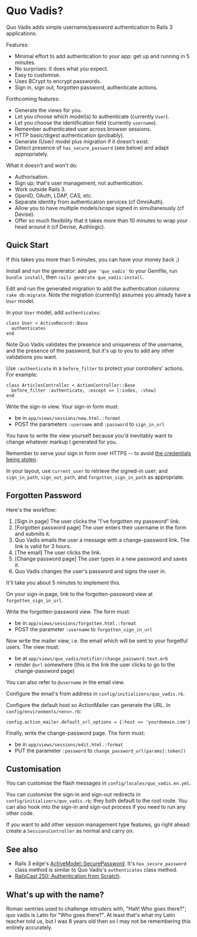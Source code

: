 # Quo Vadis?

Quo Vadis adds simple username/password authentication to Rails 3 applications.

Features:

* Minimal effort to add authentication to your app: get up and running in 5 minutes.
* No surprises: it does what you expect.
* Easy to customise.
* Uses BCrypt to encrypt passwords.
* Sign in, sign out, forgotten password, authenticate actions.

Forthcoming features:

* Generate the views for you.
* Let you choose which model(s) to authenticate (currently `User`).
* Let you choose the identification field (currently `username`).
* Remember authenticated user across browser sessions.
* HTTP basic/digest authentication (probably).
* Generate (User) model plus migration if it doesn't exist.
* Detect presence of `has_secure_password` (see below) and adapt appropriately.

What it doesn't and won't do:

* Authorisation.
* Sign up; that's user management, not authentication.
* Work outside Rails 3.
* OpenID, OAuth, LDAP, CAS, etc.
* Separate identity from authentication services (cf OmniAuth).
* Allow you to have multiple models/scope signed in simultaneously (cf Devise).
* Offer so much flexibility that it takes more than 10 minutes to wrap your head around it (cf Devise, Authlogic).


## Quick Start

If this takes you more than 5 minutes, you can have your money back ;)

Install and run the generator: add `gem 'quo_vadis'` to your Gemfile, run `bundle install`, then `rails generate quo_vadis:install`.

Edit and run the generated migration to add the authentication columns: `rake db:migrate`.  Note the migration (currently) assumes you already have a `User` model.

In your `User` model, add `authenticates`:

    class User < ActiveRecord::Base
      authenticates
    end

Note Quo Vadis validates the presence and uniqueness of the username, and the presence of the password, but it's up to you to add any other validations you want.

Use `:authenticate` in a `before_filter` to protect your controllers' actions.  For example:

    class ArticlesController < ActionController::Base
      before_filter :authenticate, :except => [:index, :show]
    end

Write the sign-in view.  Your sign-in form must:

* be in `app/views/sessions/new.html.:format`
* POST the parameters `:username` and `:password` to `sign_in_url`

You have to write the view yourself because you'd inevitably want to change whatever markup I generated for you.

Remember to serve your sign in form over HTTPS -- to avoid [the credentials being stolen](http://blog.jgc.org/2011/01/code-injected-to-steal-passwords-in.html).

In your layout, use `current_user` to retrieve the signed-in user; and `sign_in_path`, `sign_out_path`, and `forgotten_sign_in_path` as appropriate.


## Forgotten Password

Here's the workflow:

1. [Sign in page] The user clicks the "I've forgotten my password" link.
2. [Forgotten password page] The user enters their username in the form and submits it.
3. Quo Vadis emails the user a message with a change-password link.  The link is valid for 3 hours.
4. [The email] The user clicks the link.
5. [Change password page] The user types in a new password and saves it.
6. Quo Vadis changes the user's password and signs the user in.

It'll take you about 5 minutes to implement this.

On your sign-in page, link to the forgotten-password view at `forgotten_sign_in_url`.

Write the forgotten-password view.  The form must:

* be in `app/views/sessions/forgotten.html.:format`
* POST the parameter `:username` to `forgotten_sign_in_url`

Now write the mailer view, i.e. the email which will be sent to your forgetful users.  The view must:

* be at `app/views/quo_vadis/notifier/change_password.text.erb`
* render `@url` somewhere (this is the link the user clicks to go to the change-password page)

You can also refer to `@username` in the email view.

Configure the email's from address in `config/initializers/quo_vadis.rb`.

Configure the default host so ActionMailer can generate the URL.  In `config/environments/<env>.rb`:

    config.action_mailer.default_url_options = {:host => 'yourdomain.com'}

Finally, write the change-password page.  The form must:

* be in `app/views/sessions/edit.html.:format`
* PUT the parameter `:password` to `change_password_url(params[:token])`


## Customisation

You can customise the flash messages in `config/locales/quo_vadis.en.yml`.

You can customise the sign-in and sign-out redirects in `config/initializers/quo_vadis.rb`; they both default to the root route.  You can also hook into the sign-in and sign-out process if you need to run any other code.

If you want to add other session management type features, go right ahead: create a `SessionsController` as normal and carry on.


## See also

* Rails 3 edge's [ActiveModel::SecurePassword](https://github.com/rails/rails/blob/master/activemodel/lib/active_model/secure_password.rb).  It's `has_secure_password` class method is similar to Quo Vadis's `authenticates` class method.
* [RailsCast 250: Authentication from Scratch](http://railscasts.com/episodes/250-authentication-from-scratch).


## What's up with the name?

Roman sentries used to challenge intruders with, "Halt!  Who goes there?"; quo vadis is Latin for "Who goes there?".  At least that's what my Latin teacher told us, but I was 8 years old then so I may not be remembering this entirely accurately.
